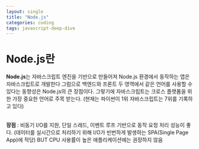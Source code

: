 ```yaml
---
layout: single
title: "Node.js"
categories: coding
tags: javascript-deep-dive
---
```


# Node.js란

<strong>Node.js</strong>는 자바스크립트 엔진을 기반으로 만들어져
Node.js 환경에서 동작하는 앱은 자바스크립트로 개발한다
그럼으로 백엔드와 프론트 두 영역에서 같은 언어를 사용할 수 있다는
동향성은 Node.js의 큰 장점이다.
그렇기에 자바스크립트는 크로스 플랫폼을 위한 가장 중요한 언어로 주목 받는다.
(현재는 파이썬이 1위 자바스크립트는 7위를 기록하고 있다)<br><br>

<strong>장점</strong> : 비동기 I/O를 지원, 단일 스레드, 이벤트 루프 기반으로 동작
요청 처리 성능이 좋다.
(데이터를 실시간으로 처리하기 위해 I/O가 빈번하게 발생하는 SPA(Single Page App)에 적당)
BUT CPU 사용률이 높은 애플리케이션에는 권장하지 않음
